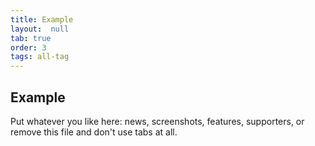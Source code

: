 ```yaml
---
title: Example
layout:  null
tab: true
order: 3
tags: all-tag
---
```


## Example

Put whatever you like here: news, screenshots, features, supporters, or remove this file and don't use tabs at all.
